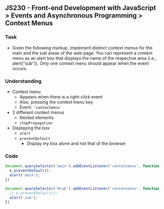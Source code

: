 ## JS230 - Front-end Development with JavaScript > Events and Asynchronous Programming > Context Menus

### Task
- Given the following markup, implement distinct context menus for the main and the sub areas of the web page. You can represent a context menu as an alert box that displays the name of the respective area (i.e., alert("sub")). Only one context menu should appear when the event occurs.

### Understanding
- Context menu
  + Appears when there is a right-click event
  + Also, pressing the context menu key
  + Event: `'contextmenu'`
- 2 different context menus
  + Nested elements
  + `stopPropagation`
- Displaying the box
  + `alert`
  + `preventDefault`
    * Display my box alone and not that of the browser

### Code
```js
document.querySelector('main').addEventListener('contextmenu', function(e) {
  e.preventDefault();
  alert('main');
})

document.querySelector('#sub').addEventListener('contextmenu', function(e) {
  // e.preventDefault();
  alert('sub');
})
```
